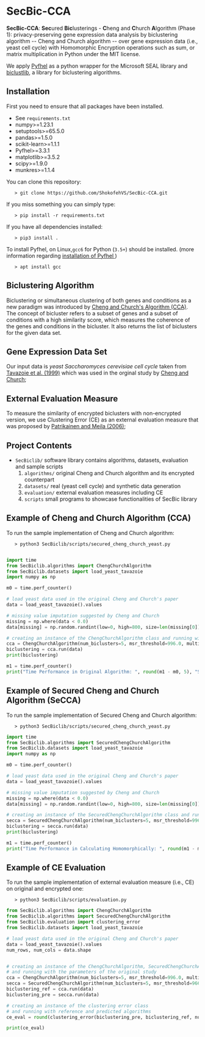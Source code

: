 # SecBic-CCA

**SecBic-CCA**: **Sec**ured **Bic**lusterings - **C**heng and **C**hurch **A**lgorithm (Phase 1): privacy-preserving gene expression data analysis by biclustering algorithm -- Cheng and Church algorithm -- over gene expression data (i.e., yeast cell cycle) with Homomorphic Encryption operations such as sum, or matrix multiplication in Python under the MIT license.

We apply [Pyfhel](https://pyfhel.readthedocs.io/en/latest/) as a python wrapper for the Microsoft SEAL library and [biclustlib](https://github.com/padilha/biclustlib), a library for biclustering algorithms.   

## Installation
First you need to ensure that all packages have been installed.
+ See `requirements.txt`
+ numpy>=1.23.1
+ setuptools>=65.5.0
+ pandas>=1.5.0
+ scikit-learn>=1.1.1
+ Pyfhel>=3.3.1
+ matplotlib>=3.5.2
+ scipy>=1.9.0
+ munkres>=1.1.4

You can clone this repository:

	   > git clone https://github.com/ShokofehVS/SecBic-CCA.git

If you miss something you can simply type:

	   > pip install -r requirements.txt

If you have all dependencies installed:

	   > pip3 install .

To install Pyfhel, on Linux,`gcc6` for Python (`3.5+`) should be installed. (more information regarding [installation of Pyfhel ](https://github.com/ibarrond/Pyfhel))

	   > apt install gcc 

## Biclustering Algorithm
Biclustering or simultaneous clustering of both genes and conditions as a new paradigm was introduced by [Cheng and Church's Algorithm (CCA)](https://www.researchgate.net/profile/George_Church/publication/2329589_Biclustering_of_Expression_Data/links/550c04030cf2063799394f5e.pdf). The concept of bicluster refers to a subset of
genes and a subset of conditions with a high similarity score, which measures the coherence of the genes and conditions in the bicluster. It also returns the list of biclusters for the given data set. 

## Gene Expression Data Set
Our input data is *yeast Saccharomyces cerevisiae cell cycle* taken from [Tavazoie et al. (1999)](https://pubmed.ncbi.nlm.nih.gov/10391217/) which was used in the orginal study by [Cheng and Church](https://www.researchgate.net/profile/George_Church/publication/2329589_Biclustering_of_Expression_Data/links/550c04030cf2063799394f5e.pdf);

## External Evaluation Measure
To measure the similarity of encrypted biclusters with non-encrypted version, we use Clustering Error (CE) as an external evaluation measure that was proposed by [Patrikainen and Meila (2006)](http://ieeexplore.ieee.org/abstract/document/1637417/);

## Project Contents
- `SecBiclib/` software library contains algorithms, datasets, evaluation and sample scripts 
  1. `algorithms/` original Cheng and Church algorithm and its encrypted counterpart
  2. `datasets/` real (yeast cell cycle) and synthetic data generation 
  3. `evaluation/` external evaluation measures including CE
  4. `scripts` small programs to showcase functionalities of SecBic library

## Example of Cheng and Church Algorithm (CCA)

To run the sample implementation of Cheng and Church algorithm:

	   > python3 SecBiclib/scripts/secured_cheng_church_yeast.py

```python

import time
from SecBiclib.algorithms import ChengChurchAlgorithm
from SecBiclib.datasets import load_yeast_tavazoie
import numpy as np

m0 = time.perf_counter()

# load yeast data used in the original Cheng and Church's paper
data = load_yeast_tavazoie().values

# missing value imputation suggested by Cheng and Church
missing = np.where(data < 0.0)
data[missing] = np.random.randint(low=0, high=800, size=len(missing[0]))

# creating an instance of the ChengChurchAlgorithm class and running with the parameters
cca = ChengChurchAlgorithm(num_biclusters=5, msr_threshold=996.0, multiple_node_deletion_threshold=1.2)
biclustering = cca.run(data)
print(biclustering)

m1 = time.perf_counter()
print("Time Performance in Original Algorithm: ", round(m1 - m0, 5), "Seconds")
```

## Example of Secured Cheng and Church Algorithm (SeCCA)

To run the sample implementation of Secured Cheng and Church algorithm:

	   > python3 SecBiclib/scripts/secured_cheng_church_yeast.py

```python
import time
from SecBiclib.algorithms import SecuredChengChurchAlgorithm
from SecBiclib.datasets import load_yeast_tavazoie
import numpy as np

m0 = time.perf_counter()

# load yeast data used in the original Cheng and Church's paper
data = load_yeast_tavazoie().values

# missing value imputation suggested by Cheng and Church
missing = np.where(data < 0.0)
data[missing] = np.random.randint(low=0, high=800, size=len(missing[0]))

# creating an instance of the SecuredChengChurchAlgorithm class and running with the parameters
secca = SecuredChengChurchAlgorithm(num_biclusters=5, msr_threshold=996.0, multiple_node_deletion_threshold=1.2)
biclustering = secca.run(data)
print(biclustering)

m1 = time.perf_counter()
print("Time Performance in Calculating Homomorphically: ", round(m1 - m0, 5), "Seconds")
```

## Example of CE Evaluation 

To run the sample implementation of external evaluation measure (i.e., CE) on original and encrypted one:

	   > python3 SecBiclib/scripts/evaluation.py


```python
from SecBiclib.algorithms import ChengChurchAlgorithm
from SecBiclib.algorithms import SecuredChengChurchAlgorithm
from SecBiclib.evaluation import clustering_error
from SecBiclib.datasets import load_yeast_tavazoie

# load yeast data used in the original Cheng and Church's paper
data = load_yeast_tavazoie().values
num_rows, num_cols = data.shape


# creating an instance of the ChengChurchAlgorithm, SecuredChengChurchAlgorithm classes
# and running with the parameters of the original study
cca = ChengChurchAlgorithm(num_biclusters=5, msr_threshold=996.0, multiple_node_deletion_threshold=1.2)
secca = SecuredChengChurchAlgorithm(num_biclusters=5, msr_threshold=966.0, multiple_node_deletion_threshold=1.2)
biclustering_ref = cca.run(data)
biclustering_pre = secca.run(data)

# creating an instance of the clustering error class
# and running with reference and predicted algorithms
ce_eval = round(clustering_error(biclustering_pre, biclustering_ref, num_rows, num_cols),5)

print(ce_eval)
```
